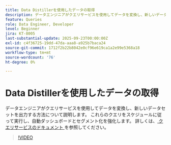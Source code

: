 ```yaml
---
title: Data Distillerを使用したデータの取得
description: データエンジニアがクエリサービスを使用してデータを変換し、新しいデータセットを出力する方法について説明します。 これらのクエリをスケジュールに従って実行し、自動ダッシュボードとセグメント化を強化します。
feature: Queries
role: Data Engineer, Developer
level: Beginner
jira: KT-8005
last-substantial-update: 2025-09-23T00:00:00Z
exl-id: c4f36725-19dd-47da-aaa8-a925b7baca24
source-git-commit: 1712f2b22b8042e0cf96e619ca1a2e99e5368a18
workflow-type: tm+mt
source-wordcount: '76'
ht-degree: 0%

---
```


# Data Distillerを使用したデータの取得

データエンジニアがクエリサービスを使用してデータを変換し、新しいデータセットを出力する方法について説明します。 これらのクエリをスケジュールに従って実行し、自動ダッシュボードとセグメント化を強化します。 詳しくは、[ クエリサービスのドキュメント ](https://experienceleague.adobe.com/ja/docs/experience-platform/query/home) を参照してください。

>[!VIDEO](https://video.tv.adobe.com/v/333699?learn=on&enablevpops)
